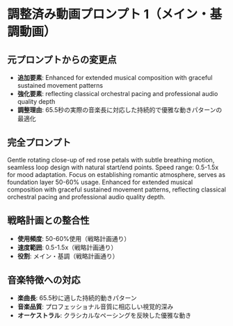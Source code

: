 # 調整済み動画プロンプト 1（メイン・基調動画）

## 元プロンプトからの変更点
- **追加要素**: Enhanced for extended musical composition with graceful sustained movement patterns
- **強化要素**: reflecting classical orchestral pacing and professional audio quality depth
- **調整理由**: 65.5秒の実際の音楽長に対応した持続的で優雅な動きパターンの最適化

## 完全プロンプト
Gentle rotating close-up of red rose petals with subtle breathing motion, seamless loop design with natural start/end points. Speed range: 0.5-1.5x for mood adaptation. Focus on establishing romantic atmosphere, serves as foundation layer 50-60% usage. Enhanced for extended musical composition with graceful sustained movement patterns, reflecting classical orchestral pacing and professional audio quality depth.

## 戦略計画との整合性
- **使用頻度**: 50-60%使用（戦略計画通り）
- **速度範囲**: 0.5-1.5x（戦略計画通り）
- **役割**: メイン・基調（戦略計画通り）

## 音楽特徴への対応
- **楽曲長**: 65.5秒に適した持続的動きパターン
- **音楽品質**: プロフェッショナル音質に相応しい視覚的深み
- **オーケストラル**: クラシカルなペーシングを反映した優雅な動き